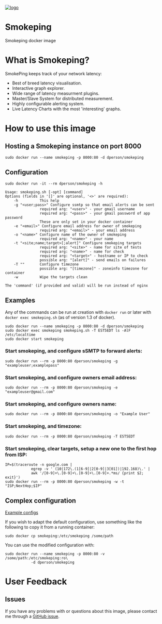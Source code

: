[![logo](http://oss.oetiker.ch/smokeping/inc/smokeping-logo.png)](http://oss.oetiker.ch/smokeping/)

# Smokeping

Smokeping docker image

# What is Smokeping?

SmokePing keeps track of your network latency:

 * Best of breed latency visualisation.
 * Interactive graph explorer.
 * Wide range of latency measurment plugins.
 * Master/Slave System for distributed measurement.
 * Highly configurable alerting system.
 * Live Latency Charts with the most 'interesting' graphs.

# How to use this image

## Hosting a Smokeping instance on port 8000

    sudo docker run --name smokeping -p 8000:80 -d dperson/smokeping

## Configuration

    sudo docker run -it --rm dperson/smokeping -h

    Usage: smokeping.sh [-opt] [command]
    Options (fields in '[]' are optional, '<>' are required):
        -h          This help
        -g "<user;pass>" Configure ssmtp so that email alerts can be sent
                    required arg: "<user>" - your gmail username
                    required arg: "<pass>" - your gmail password of app password
                    These are only set in your docker container
        -e "<email>" Configure email address for owner of smokeping
                    required arg: "<email>" - your email address
        -o "<name>" Configure name of the owner of smokeping
                    required arg: "<name>" - your name
        -t "<site;name;target>[;alert]" Configure smokeping targets
                    required arg: "<site>" - name for site of tests
                    required arg: "<name>" - name for check
                    required arg: "<target>" - hostname or IP to check
                    possible arg: "[alert]" - send emails on failures
        -T ""       Configure timezone
                    possible arg: "[timezone]" - zoneinfo timezone for container
        -w          Wipe the targets clean

    The 'command' (if provided and valid) will be run instead of nginx

## Examples

Any of the commands can be run at creation with `docker run` or later with
`docker exec smokeping.sh` (as of version 1.3 of docker).

    sudo docker run --name smokeping -p 8000:80 -d dperson/smokeping
    sudo docker exec smokeping smokeping.sh -T EST5EDT ls -AlF /etc/localtime
    sudo docker start smokeping

### Start smokeping, and configure sSMTP to forward alerts:

    sudo docker run --rm -p 8000:80 dperson/smokeping -g "exampleuser;examplepass"

### Start smokeping, and configure owners email address:

    sudo docker run --rm -p 8000:80 dperson/smokeping -e "exampleuser@gmail.com"

### Start smokeping, and configure owners name:

    sudo docker run --rm -p 8000:80 dperson/smokeping -o "Example User"

### Start smokeping, and timezone:

    sudo docker run --rm -p 8000:80 dperson/smokeping -T EST5EDT

### Start smokeping, clear targets, setup a new one to the first hop from ISP:

    IP=$(traceroute -n google.com |
                egrep -v ' (10|172\.(1[6-9]|2[0-9]|3[01])|192.168)\.' |
                awk '/[0-9]+\.[0-9]+\.[0-9]+\.[0-9]+.*ms/ {print $2; exit}')
    sudo docker run --rm -p 8000:80 dperson/smokeping -w -t "ISP;NextHop;$IP"

## Complex configuration

[Example configs](http://oss.oetiker.ch/smokeping/doc/smokeping_examples.en.html)

If you wish to adapt the default configuration, use something like the following
to copy it from a running container:

    sudo docker cp smokeping:/etc/smokeping /some/path

You can use the modified configuration with:

    sudo docker run --name smokeping -p 8000:80 -v /some/path:/etc/smokeping:ro\
                -d dperson/smokeping

# User Feedback

## Issues

If you have any problems with or questions about this image, please contact me
through a [GitHub issue](https://github.com/dperson/smokeping/issues).
